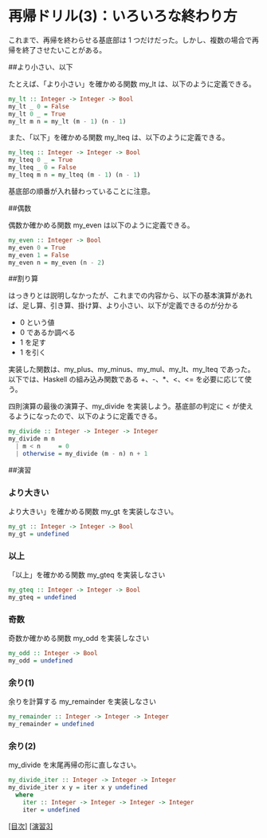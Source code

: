 # 再帰ドリル(3)：いろいろな終わり方

これまで、再帰を終わらせる基底部は 1 つだけだった。しかし、複数の場合で再帰を終了させたいことがある。

##より小さい、以下

たとえば、「より小さい」を確かめる関数 my_lt は、以下のように定義できる。

```haskell
my_lt :: Integer -> Integer -> Bool
my_lt _ 0 = False
my_lt 0 _ = True
my_lt m n = my_lt (m - 1) (n - 1)
```

また、「以下」を確かめる関数 my_lteq は、以下のように定義できる。

```haskell
my_lteq :: Integer -> Integer -> Bool
my_lteq 0 _ = True
my_lteq _ 0 = False
my_lteq m n = my_lteq (m - 1) (n - 1)
```

基底部の順番が入れ替わっていることに注意。

##偶数

偶数か確かめる関数 my_even は以下のように定義できる。

```haskell
my_even :: Integer -> Bool
my_even 0 = True
my_even 1 = False
my_even n = my_even (n - 2)
```

##割り算

はっきりとは説明しなかったが、これまでの内容から、以下の基本演算があれば、足し算、引き算、掛け算、より小さい、以下が定義できるのが分かる

* 0 という値
* 0 であるか調べる
* 1 を足す
* 1 を引く

実装した関数は、my_plus、my_minus、my_mul、my_lt、my_lteq であった。以下では、Haskell の組み込み関数である +、-、*、<、<= を必要に応じて使う。

四則演算の最後の演算子、my_divide を実装しよう。基底部の判定に < が使えるようになったので、以下のように定義できる。

```haskell
my_divide :: Integer -> Integer -> Integer
my_divide m n
  | m < n     = 0
  | otherwise = my_divide (m - n) n + 1
```

##演習

### より大きい

より大きい」を確かめる関数 my_gt を実装しなさい。

```haskell
my_gt :: Integer -> Integer -> Bool
my_gt = undefined
```

### 以上

「以上」を確かめる関数 my_gteq を実装しなさい

```haskell
my_gteq :: Integer -> Integer -> Bool
my_gteq = undefined
```

### 奇数

奇数か確かめる関数 my_odd を実装しなさい

```haskell
my_odd :: Integer -> Bool
my_odd = undefined
```

### 余り(1)

余りを計算する my_remainder を実装しなさい

```haskell
my_remainder :: Integer -> Integer -> Integer
my_remainder = undefined
```

### 余り(2)

my_divide を末尾再帰の形に直しなさい。

```haskell
my_divide_iter :: Integer -> Integer -> Integer
my_divide_iter x y = iter x y undefined
  where
    iter :: Integer -> Integer -> Integer -> Integer
    iter = undefined
```

[[目次]](README.md) [[演習3]](3.hs)
